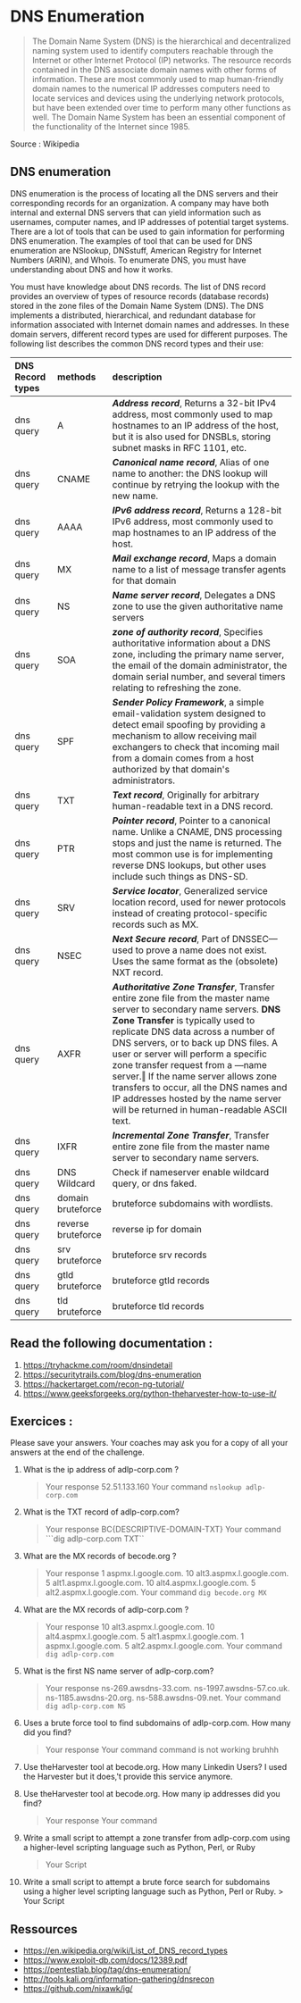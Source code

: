 # DNS Enumeration

> The Domain Name System (DNS) is the hierarchical and decentralized naming system used to identify computers reachable through the Internet or other Internet Protocol (IP) networks. The resource records contained in the DNS associate domain names with other forms of information. These are most commonly used to map human-friendly domain names to the numerical IP addresses computers need to locate services and devices using the underlying network protocols, but have been extended over time to perform many other functions as well. The Domain Name System has been an essential component of the functionality of the Internet since 1985.  

Source : Wikipedia 

## DNS enumeration 
DNS enumeration is the process of locating all the DNS servers and their corresponding records for an organization. A company may have both internal and external DNS servers that can yield information such as usernames, computer names, and IP addresses of potential target systems. There are a lot of tools that can be used to gain information for performing DNS enumeration. The examples of tool that can be used for DNS enumeration are NSlookup, DNSstuff, American Registry for Internet Numbers (ARIN), and Whois. To enumerate DNS, you must have understanding about DNS and how it works.

You must have knowledge about DNS records. The list of DNS record provides an overview of types of resource records (database records) stored in the zone files of the Domain Name System (DNS). The DNS implements a distributed, hierarchical, and redundant database for information associated with Internet domain names and addresses. In these domain servers, different record types are used for different purposes. The following list describes the common DNS record types and their use:

|**DNS Record types**|methods|description|
|:-----------------------|:----------|:--------------|
|dns query|A|***Address record***, Returns a 32-bit IPv4 address, most commonly used to map hostnames to an IP address of the host, but it is also used for DNSBLs, storing subnet masks in RFC 1101, etc.|
|dns query|CNAME|***Canonical name record***, Alias of one name to another: the DNS lookup will continue by retrying the lookup with the new name.|
|dns query|AAAA|***IPv6 address record***, Returns a 128-bit IPv6 address, most commonly used to map hostnames to an IP address of the host.|
|dns query|MX|***Mail exchange record***, Maps a domain name to a list of message transfer agents for that domain|
|dns query|NS|***Name server record***, Delegates a DNS zone to use the given authoritative name servers|
|dns query|SOA|***zone of authority record***, Specifies authoritative information about a DNS zone, including the primary name server, the email of the domain administrator, the domain serial number, and several timers relating to refreshing the zone.|
|dns query|SPF|***Sender Policy Framework***, a simple email-validation system designed to detect email spoofing by providing a mechanism to allow receiving mail exchangers to check that incoming mail from a domain comes from a host authorized by that domain's administrators.|
|dns query|TXT|***Text record***, Originally for arbitrary human-readable text in a DNS record.|
|dns query|PTR|***Pointer record***, Pointer to a canonical name. Unlike a CNAME, DNS processing stops and just the name is returned. The most common use is for implementing reverse DNS lookups, but other uses include such things as DNS-SD.|
|dns query|SRV|***Service locator***, Generalized service location record, used for newer protocols instead of creating protocol-specific records such as MX.|
|dns query|NSEC|***Next Secure record***, Part of DNSSEC—used to prove a name does not exist. Uses the same format as the (obsolete) NXT record.|
|dns query|AXFR|***Authoritative Zone Transfer***, Transfer entire zone file from the master name server to secondary name servers. **DNS Zone Transfer** is typically used to replicate DNS data across a number of DNS servers, or to back up DNS files. A user or server will perform a specific zone transfer request from a ―name server.‖ If the name server allows zone transfers to occur, all the DNS names and IP addresses hosted by the name server will be returned in human-readable ASCII text.|
|dns query|IXFR|***Incremental Zone Transfer***, Transfer entire zone file from the master name server to secondary name servers.|
|dns query|DNS Wildcard|Check if nameserver enable wildcard query, or dns faked.|
|dns query|domain bruteforce|bruteforce subdomains with wordlists.|
|dns query|reverse bruteforce|reverse ip for domain|
|dns query|srv bruteforce|bruteforce srv records|
|dns query|gtld bruteforce|bruteforce gtld records|
|dns query|tld bruteforce|bruteforce tld records|

## Read the following documentation :

1. https://tryhackme.com/room/dnsindetail
1. https://securitytrails.com/blog/dns-enumeration
1. https://hackertarget.com/recon-ng-tutorial/
1. https://www.geeksforgeeks.org/python-theharvester-how-to-use-it/

## Exercices : 

Please save your answers. Your coaches may ask you for a copy of all your answers at the end of the challenge. 


1. What is the ip address of adlp-corp.com ?
    > Your response 52.51.133.160
    > Your command `nslookup adlp-corp.com`

2. What is the TXT record of adlp-corp.com? 
    > Your response  BC{DESCRIPTIVE-DOMAIN-TXT}
    > Your command ```dig adlp-corp.com TXT``

3. What are the MX records of becode.org ?
    > Your response 1 aspmx.l.google.com.
                    10 alt3.aspmx.l.google.com.
                    5 alt1.aspmx.l.google.com.
                    10 alt4.aspmx.l.google.com.
                    5 alt2.aspmx.l.google.com.
    > Your command `dig becode.org MX`

4. What are the MX records of adlp-corp.com ?
    > Your response 10 alt3.aspmx.l.google.com.
                	10 alt4.aspmx.l.google.com.
                    5 alt1.aspmx.l.google.com.
                	1 aspmx.l.google.com.
                    5 alt2.aspmx.l.google.com.
    > Your command `dig adlp-corp.com`

5. What is the first NS name server of adlp-corp.com?
    > Your response ns-269.awsdns-33.com.
                    ns-1997.awsdns-57.co.uk.
                    ns-1185.awsdns-20.org.
                    ns-588.awsdns-09.net.
    > Your command `dig adlp-corp.com NS`

6. Uses a brute force tool to find subdomains of adlp-corp.com. How many did you find?
    > Your response 
    > Your command  command is not working bruhhh
7. Use theHarvester tool at becode.org. How many Linkedin Users? 
    I used the Harvester but it does,'t provide this service anymore.


8. Use theHarvester tool at becode.org. How many ip addresses did you find? 
    > Your response 
    > Your command 
9. Write a small script to attempt a zone transfer from adlp-corp.com using a higher-level
scripting language such as Python, Perl, or Ruby
    > Your Script 
10.  Write a small script to attempt a brute force search for subdomains using a higher level scripting language such as Python, Perl or Ruby.
    > Your Script 
## Ressources 
- https://en.wikipedia.org/wiki/List_of_DNS_record_types
- https://www.exploit-db.com/docs/12389.pdf
- https://pentestlab.blog/tag/dns-enumeration/
- http://tools.kali.org/information-gathering/dnsrecon
- https://github.com/nixawk/ig/